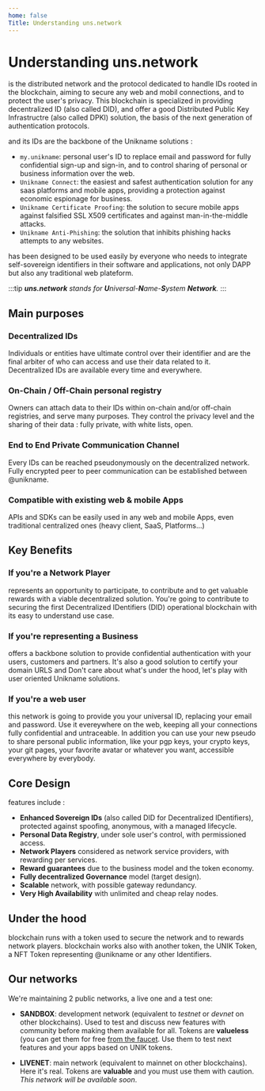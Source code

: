 ```yaml
---
home: false
Title: Understanding uns.network
---
```


# Understanding uns.network

<uns/> is the distributed network and the protocol dedicated to handle IDs rooted in the blockchain, aiming to secure any web and mobil connections, and to protect the user's privacy. This blockchain is specialized in providing decentralized ID (also called DID), and offer a good Distributed Public Key Infrastructre (also called DPKI) solution, the basis of the next generation of authentication protocols.

<uns/> and its IDs are the backbone of the Unikname solutions : 
- `my.unikname`: personal user's ID to replace email and password for fully confidential sign-up and sign-in, and to control sharing of personal or business information over the web.
- `Unikname Connect`: the easiest and safest authentication solution for any saas platforms and mobile apps, providing a protection against economic espionage for business.
- `Unikname Certificate Proofing`: the solution to secure mobile apps against falsified SSL X509 certificates and against man-in-the-middle attacks.
- `Unikname Anti-Phishing`: the solution that inhibits phishing hacks attempts to any websites.

<uns/> has been designed to be used easily by everyone who needs to integrate self-sovereign identifiers in their software and applications, not only DAPP but also any traditional web plateform. 

:::tip
_**uns.network** stands for **U**niversal-**N**ame-**S**ystem **Network**._
:::

## Main purposes

### Decentralized IDs

Individuals or entities have ultimate control over their identifier and are the final arbiter of who can access and use their data related to it. Decentralized IDs are available every time and everywhere.

### On-Chain / Off-Chain personal registry

Owners can attach data to their IDs within on-chain and/or off-chain registries, and serve many purposes. They control the privacy level and the sharing of their data : fully private, with white lists, open.

### End to End Private Communication Channel

Every IDs can be reached pseudonymously on the decentralized network. Fully encrypted peer to peer communication can be established between @unikname.

### Compatible with existing web & mobile Apps

<uns/> APIs and SDKs can be easily used in any web and mobile Apps, even traditional centralized ones (heavy client, SaaS, Platforms...)

## Key Benefits

### If you're a Network Player

<uns/> represents an opportunity to participate, to contribute and to get valuable rewards with a viable decentralized solution. You're going to contribute to securing the first Decentralized IDentifiers (DID) operational blockchain with its easy to understand use case.

### If you're representing a Business

<uns/> offers a backbone solution to provide confidential authentication with your users, customers and partners. It's also a good solution to certify your domain URLS and Don't care about what's under the hood, let's play with user oriented Unikname solutions.

### If you're a web user

<uns/> this network is going to provide you your universal ID, replacing your email and password. Use it evereywhere on the web, keeping all your connections fully confidential and untraceable. In addition you can use your new pseudo to  share personal public information, like your pgp keys, your crypto keys, your git pages, your favorite avatar or whatever you want, accessible everywhere by everybody. 

## Core Design

<uns/> features include : 

- **Enhanced Sovereign IDs** (also called DID for Decentralized IDentifiers), protected against spoofing, anonymous, with a managed lifecycle.
- **Personal Data Registry**, under sole user's control, with permissioned access.
- **Network Players** considered as network service providers, with rewarding per services.
- **Reward guarantees** due to the business model and the token economy.
- **Fully decentralized Governance** model (target design).
- **Scalable** network, with possible gateway redundancy.
- **Very High Availability** with unlimited and cheap relay nodes.

## Under the hood

<uns/> blockchain runs with a token used to secure the network and to rewards network players. <uns/> blockchain works also with another token, the UNIK Token, a NFT Token representing @unikname or any other Identifiers.

## Our networks

We're maintaining 2 public networks, a live one and a test one: 

- **SANDBOX**: development network (equivalent to _testnet_ or _devnet_ on other blockchains). Used to test and discuss new features with community before making them available for all. Tokens are **valueless** (you can get them for free [from the faucet](/uns-use-the-network/#sandbox-faucet). Use them to test next features and your apps based on UNIK tokens. 

- **LIVENET**: main network (equivalent to mainnet on other blockchains). Here it's real. Tokens are **valuable** and you must use them with caution. *This network will be available soon*. 
